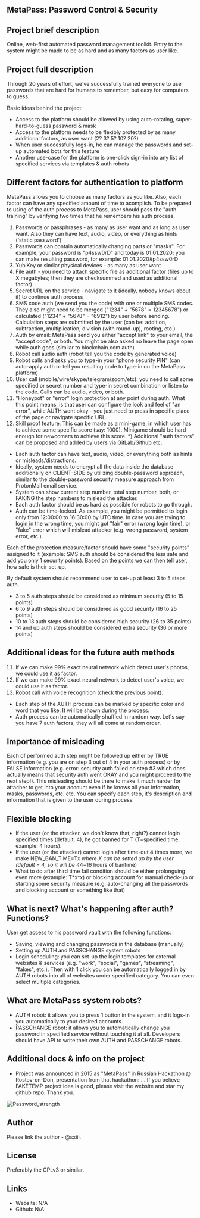 ## MetaPass: Password Control & Security

## Project brief description
Online, web-first automated password management toolkit.
Entry to the system might be made to be as hard and as many factors as user like.

## Project full description
Through 20 years of effort, we've successfully trained everyone to use passwords that 
are hard for humans to remember, but easy for computers to guess.

Basic ideas behind the project:
* Access to the platform should be allowed by using auto-rotating, super-hard-to-guess password & mask
* Access to the platform needs to be flexibly protected by as many additional factors, as user want (2? 3? 5? 10? 20?)
* When user successfully logs-in, he can manage the passwords and set-up automated bots for this feature
* Another use-case for the platform is one-click sign-in into any list of specified services via templates & auth robots


## Different factors for authentication to platform
MetaPass allows you to choose as many factors as you like. Also, each factor can have any specified amount
of time to acomplish. To be prepared to using of the auth process to MetaPass, user should pass the "auth training"
by verifying two times that he remembers his auth process.
1) Passwords or passphrases - as many as user want and as long as user want. Also they can have text, audio, video, or everything as hints ('static password')
2) Passwords can contain automatically changing parts or "masks". For example, your password is "p4ssw0rD" and today is 01.01.2020; you can make resulting password, for example: 01.01.2020#p4ssw0rD
3) YubiKey or similar physical devices - as many as user want
4) File auth - you need to attach specific file as additional factor (files up to X megabytes; then they are checksummed and used as additional factor)
5) Secret URL on the service - navigate to it (ideally, nobody knows about it) to continue auth process
6) SMS code auth (we send you the code) with one or multiple SMS codes. They also might need to be merged ("1234" + "5678" = 12345678") or calculated ("1234" + "5678" = "6912") by user before sending. Calculation steps are submitted by the user (can be: addition, subtraction, multiplication, division (with round-up), rooting, etc.)
7) Auth by email: MetaPass send you either "accept link" to your email, the "accept code", or both. You might be also asked no leave the page open while auth goes (similar to blockchain.com auth)
8) Robot call audio auth (robot tell you the code by generated voice)
9) Robot calls and asks you to type-in your "phone security PIN" (can auto-apply auth or tell you resulting code to type-in on the MetaPass platform) 
10) User call (mobile/wire/skype/telegram/zoom/etc): you need to call some specified or secret number and type-in secret combination or listen to the code. Calls can be audio, video, or both.
11) "Honeypot" or "error" login protection at any point during auth. What this point means, is that user can 
configure the look and feel of "an error", while AUTH went okay - you just need to press in specific place of the page
or navigate specific URL.
12) Skill proof feature. This can be made as a mini-game, in which user has to achieve some specific score (say: 1000). Minigame should be hard enough for newcomers to achieve this score.
*) Additional "auth factors" can be proposed and added by users via GitLab/Github etc.

* Each auth factor can have text, audio, video, or everything both as hints or misleads/distractions.
* Ideally, system needs to encrypt all the data inside the database additionally on CLIENT-SIDE by utilizing double-password approach, similar to the double-password security measure approach from ProtonMail email service.
* System can show current step number, total step number, both, or FAKING the step numbers to mislead the attacker.
* Each auth factor should be as hard as possible for robots to go through.
* Auth can be time-locked. As example, you might be permitted to login only from 12:00:00 to 16:30:00 by UTC time. In case you are trying to login in the wrong time, you might got "fair" error (wrong login time), or "fake" error which will mislead attacker (e.g. wrong password, system error, etc.).

Each of the protection measure/factor should have some "security points" assigned to it (example: SMS auth should be considered the less safe and add you only 1 security points).
Based on the points we can then tell user, how safe is their set-up.

By default system should recommend user to set-up at least 3 to 5 steps auth.
* 3 to 5 auth steps should be considered as minimum security (5 to 15 points)
* 6 to 9 auth steps should be considered as good security (16 to 25 points) 
* 10 to 13 auth steps should be considered high security (26 to 35 points)
* 14 and up auth steps should be considered extra security (36 or more points)

## Additional ideas for the future auth methods
11) If we can make 99% exact neural network which detect user's photos, we could use it as factor.
12) If we can make 99% exact neural network to detect user's voice, we could use it as factor.
13) Robot call with voice recognition (check the previous point).
* Each step of the AUTH process can be marked by specific color and word that you like. It will be shown during the process.
* Auth process can be automatically shuffled in random way. Let's say you have 7 auth factors, they will all come at random order.

## Importance of misleading
Each of performed auth step might be followed up either by TRUE information (e.g. you are on step 3 out of 4 in your auth process) or by FALSE information (e.g. error: security auth failed on step #3 which does actually means that security auth went OKAY and you might proceed to the next step!). This misleading should be there to make it much harder for attacher to get into your account even if he knows all your information, masks, passwords, etc. etc. You can specify each step, it's description and information that is given to the user during process.

## Flexible blocking
* If the user (or the attacker, we don't know that, right?) cannot login specified times (default: 4), he got banned for T (T=specified time, example: 4 hours).
* If the user (or the attacker) cannot login after time-out 4 times more, we make NEW_BAN_TIME=T*x where X can be setted up by the user (default = 4, so it will be 4*4=16 hours of bantime)
* What to do after third time fail condition should be either prolonguing even more (example: T*x^x) or blocking account for manual check-up or starting some security measure (e.g. auto-changing all the passwords and blocking account or something like that)

## What is next? What's happening after auth? Functions?
User get access to his password vault with the following functions:
* Saving, viewing and changing passwords in the database (manually)
* Setting up AUTH and PASSCHANGE system robots
* Login scheduling: you can set-up the login templates for external websites & services (e.g. "work", "social", "games", "streaming", "fakes", etc.). Then with 1 click you can be automatically logged in by AUTH robots into all of websites under specified category. You can even select multiple categories.

## What are MetaPass system robots?
* AUTH robot: it allows you to press 1 button in the system, and it logs-in you automatically to your desired accounts.
* PASSCHANGE robot: it allows you to automatically change you password in specified service without touching it at all.
Developers should have API to write their own AUTH and PASSCHANGE robots.

## Additional docs & info on the project
* Project was announced in 2015 as "MetaPass" in Russian Hackathon @ Rostov-on-Don, presentation from that hackathon: 
...
If you believe FAKETEMP project idea is good, please visit the website and star my github repo. Thank you.

![Password_strength](https://imgs.xkcd.com/comics/password_strength.png)

## Author
Please link the author - @sxiii. 

## License
Preferably the GPLv3 or similar.

## Links
* Website: N/A
* Github: N/A
